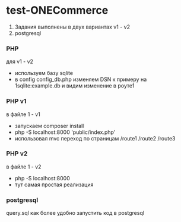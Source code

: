 # test-ONECommerce
1) Задания выполнены в двух вариантах v1 - v2 
2) postgresql 

### PHP
для v1 - v2 
* используем базу sqlite
* в config config_db.php изменяем DSN к примеру на 1sqlite:example.db и видим изменение в роуте1 

### PHP v1
в файле 1 - v1

* запускаем composer install
* php -S localhost:8000 'public/index.php'
* использовал mvc
переход по страницам 
/route1
/route2
/route3

### PHP v2
в файле 1 - v2

* php -S localhost:8000
* тут самая простая реализация 

### postgresql

query.sql как более удобно запустить код в postgresql 

